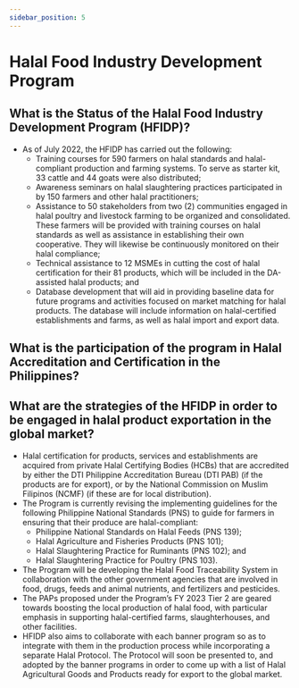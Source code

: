 ```yaml
---
sidebar_position: 5
---
```


# Halal Food Industry Development Program

## What is the Status of the Halal Food Industry Development Program (HFIDP)?

- As of July 2022, the HFIDP has carried out the following:
  - Training courses for 590 farmers on halal standards and halal-compliant production and farming systems. To serve as starter kit, 33 cattle and 44 goats were also distributed; 
  - Awareness seminars on halal slaughtering practices participated in by 150 farmers and other halal practitioners; 
  - Assistance to 50 stakeholders from two (2) communities engaged in halal poultry and livestock farming to be organized and consolidated. These farmers will be provided with training courses on halal standards as well as assistance in establishing their own cooperative. They will likewise be continuously  monitored on their halal compliance; 
  - Technical assistance to 12 MSMEs in cutting the cost of halal certification for their 81 products, which will be included in the DA-assisted halal products; and 
  - Database development that will aid in providing baseline data for future programs and activities focused on market matching for halal products. The database will include information on halal-certified establishments and farms, as well as halal import and export data.
  
## What is the participation of the program in Halal Accreditation and Certification in the Philippines?



## What are the strategies of the HFIDP in order to be engaged in halal product exportation in the global market?

- Halal certification for products, services and establishments are acquired from private Halal Certifying Bodies (HCBs) that are accredited by either the DTI Philippine Accreditation Bureau (DTI PAB) (if the products are for export), or by the National Commission on Muslim Filipinos (NCMF) (if these are for local distribution).
- The Program is currently revising the implementing guidelines for the following Philippine National Standards (PNS) to guide for farmers in ensuring that their produce are halal-compliant:
  - Philippine National Standards on Halal Feeds (PNS 139);
  - Halal Agriculture and Fisheries Products (PNS 101);
  - Halal Slaughtering Practice for Ruminants (PNS 102); and
  - Halal Slaughtering Practice for Poultry (PNS 103).
- The Program will be developing the Halal Food Traceability System in collaboration with the other government agencies that are involved in food, drugs, feeds and animal nutrients, and fertilizers and pesticides.
- The PAPs proposed under the Program’s FY 2023 Tier 2 are geared towards boosting the local production of halal food, with particular emphasis in supporting halal-certified farms, slaughterhouses, and other facilities. 
- HFIDP also aims to collaborate with each banner program so as to integrate with them in the production process while incorporating a separate Halal Protocol. The Protocol will soon be presented to, and adopted by the banner programs in order to come up with a list of Halal Agricultural Goods and Products ready for export to the global market.

